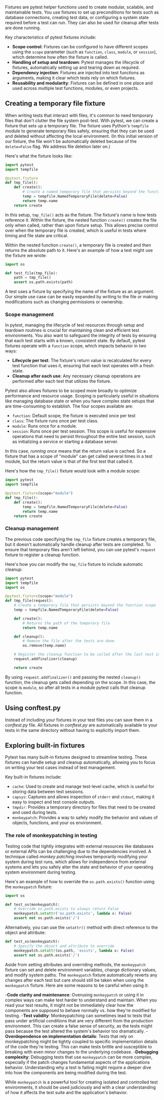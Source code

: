 Fixtures are pytest helper functions used to create modular, scalable, and maintainable tests. You use fixtures to set up preconditions for tests such as database connections, creating test data, or configuring a system state required before a test can run. They can also be used for cleanup after tests are done running.

Key characteristics of pytest fixtures include:

- **Scope control**: Fixtures can be configured to have different scopes using the `scope` parameter (such as `function`, `class`, `module`, or `session`), which determine how often the fixture is called.
- **Handling of setup and teardown**: Pytest manages the lifecycle of fixtures, automatically setting up and tearing down as required.
- **Dependency injection**: Fixtures are injected into test functions as arguments, making it clear which tests rely on which fixtures.
- **Reusability and modularity**: Fixtures can be defined in one place and used across multiple test functions, modules, or even projects.

## Creating a temporary file fixture

When writing tests that interact with files, it's common to need temporary files that don't clutter the file system post-test. With pytest, we can create a fixture that sets up a temporary file. The fixture uses Python's `tempfile` module to generate temporary files safely, ensuring that they can be used and deleted without affecting the local environment. (In this initial version of our fixture, the file won't be automatically deleted because of the `delete=False` flag. We address file deletion later on.)

Here's what the fixture looks like:

```python
import pytest
import tempfile

@pytest.fixture
def tmp_file():
    def create():
        # Create a named temporary file that persists beyond the function scope
        temp = tempfile.NamedTemporaryFile(delete=False)
        return temp.name
    return create
```

In this setup, `tmp_file()` acts as the fixture. The fixture's name is how tests reference it. Within the fixture, the nested function `create()` creates the file only when called, rather than upon fixture setup. This allows precise control over when the temporary file is created, which is useful in tests where timing and file state are critical.

Within the nested function `create()`, a temporary file is created and then returns the absolute path to it. Here's an example of how a test might use the fixture we wrote:

```python
import os

def test_file(tmp_file):
    path = tmp_file()
    assert os.path.exists(path)
```

A test uses a fixture by specifying the name of the fixture as an argument. Our simple use case can be easily expanded by writing to the file or making modifications such as changing permissions or ownership.

### Scope management

In pytest, managing the lifecycle of test resources through setup and teardown routines is crucial for maintaining clean and efficient test environments. You also want to safeguard the integrity of tests by ensuring that each test starts with a known, consistent state. By default, pytest fixtures operate with a `function` scope, which impacts behavior in two ways:

- **Lifecycle per test**: The fixture's return value is recalculated for every test function that uses it, ensuring that each test operates with a fresh state.
- **Cleanup after each use**: Any necessary cleanup operations are performed after each test that utilizes the fixture.

Pytest also allows fixtures to be scoped more broadly to optimize performance and resource usage. Scoping is particularly useful in situations like managing database state or when you have complex state setups that are time-consuming to establish. The four scopes available are:

- `function`: Default scope, the fixture is executed once per test
- `class`: The fixture runs once per test class.
- `module`: Runs once for a module.
- `session`: Runs once per test session. This scope is useful for expensive operations that need to persist throughout the entire test session, such as initializing a service or starting a database server.

In this case, _running once_ means that the return value is cached. So a fixture that has a scope of "module" can get called several times in a test module, but the return value is that of the first test that called it.

Here's how the `tmp_file()` fixture would look with a module scope:

```python
import pytest
import tempfile

@pytest.fixture(scope="module")
def tmp_file():
    def create():
        temp = tempfile.NamedTemporaryFile(delete=False)
        return temp.name
    return create
```

### Cleanup management

The previous code specifying the `tmp_file` fixture creates a temporary file, but it doesn't automatically handle cleanup after tests are completed. To ensure that temporary files aren't left behind, you can use pytest's `request` fixture to register a cleanup function.

Here's how you can modify the `tmp_file` fixture to include automatic cleanup:

```python
import pytest
import tempfile
import os

@pytest.fixture(scope="module")
def tmp_file(request):
    # Create a temporary file that persists beyond the function scope
    temp = tempfile.NamedTemporaryFile(delete=False)

    def create():
        # Returns the path of the temporary file
        return temp.name

    def cleanup():
        # Remove the file after the tests are done
        os.remove(temp.name)

    # Register the cleanup function to be called after the last test in the module
    request.addfinalizer(cleanup)

    return create
```

By using `request.addfinalizer()` and passing the nested `cleanup()` function, the cleanup gets called depending on the scope. In this case, the scope is `module`, so after all tests in a module pytest calls that cleanup function.

## Using conftest.py

Instead of including your fixtures in your test files you can save them in a _conftest.py_ file. All fixtures in _conftest.py_ are automatically available to your tests in the same directory without having to explicitly import them.

## Exploring built-in fixtures

Pytest has many built-in fixtures designed to streamline testing. These fixtures can handle setup and cleanup automatically, allowing you to focus on writing your test cases instead of test management.

Key built-in fixtures include:

- `cache`: Used to create and manage test-level cache, which is useful for storing data between test sessions.
- `capsys`: Captures and allows inspection of `stderr` and `stdout`, making it easy to inspect and test console outputs.
- `tmpdir`: Provides a temporary directory for files that need to be created and used during tests.
- `monkeypatch`: Provides a way to safely modify the behavior and values of objects, functions, and your os environment. 

### The role of monkeypatching in testing 

Testing code that tightly integrates with external resources like databases or external APIs can be challenging due to the dependencies involved. A technique called _monkey patching_ involves temporarily modifying your system during test runs, which allows for independence from external systems and lets you safely alter the state and behavior of your operating system environment during testing.

Here's an example of how to override the `os.path.exists()` function using the `monkeypatch` fixture:

```python
import os

def test_os(monkeypatch):
    # Override os.path.exists to always return False
    monkeypatch.setattr('os.path.exists', lambda x: False)
    assert not os.path.exists('/')
```

Alternatively, you can use the `setattr()` method with direct reference to the object and attribute:

```python
def test_os(monkeypatch):
    # Specify the object and attribute to override
    monkeypatch.setattr(os.path, 'exists', lambda x: False)
    assert not os.path.exists('/')
```

Aside from setting attributes and overriding methods, the `monkeypatch` fixture can set and delete environment variables, change dictionary values, and modify system paths. The `monkeypatch` fixture automatically reverts any changes after each test but care should still be taken when using the `monkeypatch` fixture. Here are some reasons to be careful when using it:

-**Code clarity and maintenance**: Overusing `monkeypatch` or using it in complex ways can make test harder to understand and maintain. When you read your test results, it might not be immediately clear how the components are supposed to behave normally vs. how they're modified for testing.
-**Test validity**: Monkeypatching can sometimes lead to tests that pass under artificial conditions that are very different from the production environment. This can create a false sense of security, as the tests might pass because the test altered the system's behavior too dramatically.
-**Overdependence on implementation details**: Tests that rely on monkeypatching might be tightly coupled to specific implementation details of the code they're testing. This can make tests brittle and susceptible to breaking with even minor changes to the underlying codebase. 
-**Debugging complexity**: Debugging tests that use `monkeypatch` can be more complex, especially if the patch changes fundamental aspects of the applications behavior. Understanding why a test is failing might require a deeper dive into how the components are being modified during the test.

While `monkeypatch` is a powerful tool for creating isolated and controlled test environments, it should be used judiciously and with a clear understanding of how it affects the test suite and the application's behavior.